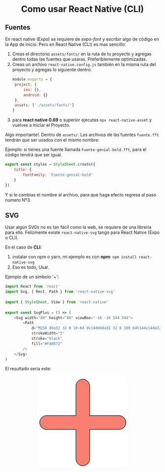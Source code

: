 <h1 align="center">Como usar React Native (CLI)</h1>

## Fuentes

En react native (Expo) se requiere de _expo-font_ y escribir algo de código en la App de inicio. Pero en React Native (CLI) es mas sencillo:

1. Creas el directorio `assets/fonts/` en la ruta de tu proyecto y agregas dentro todas las fuentes que usaras. Preferiblemente optimizadas.
2. Creas un archivo `react-native.config.js` también en la misma ruta del proyecto y agregas lo siguiente dentro:
   ```javascript
   module.exports = {
   	project: {
   		ios: {},
   		android: {}
   	},
   	assets: ['./assets/fonts/']
   }
   ```
3. para **react native 0.69** o superior ejecutas `npx react-native-asset` y vuelves a iniciar el Proyecto.

Algo importante!. Dentro de `assets/`. Los archivos de las fuentes `fuente.fft` tendrán que ser usados con el mismo nombre:

Ejemplo: si tienes una fuente llamada `Fuente-genial-bold.fft`, para el código tendrá que ser igual.

```javascript
export const styles = StyleSheet.create({
	title: {
		fontFamily: 'Fuente-genial-bold'
	}
})
```

Y si le cambias el nombre al archivo, para que haga efecto regresa al paso numero Nº3.

## SVG

Usar algún SVGs no es tan fácil como la web, se requiere de una librería para ello. Felizmente existe `react-native-svg` tango para React Native (Expo o CLI).

En el caso de **CLI**:

1. instalar con npm o yarn, mi ejemplo es con **npm**: `npm install react-native-svg`
2. Eso es todo, Usar.

Ejemplo de un símbolo '+':

```js
import React from 'react'
import Svg, { Rect, Path } from 'react-native-svg'

import { StyleSheet, View } from 'react-native'

export const SvgPlus = () => (
	<Svg width="80" height="80" viewBox="-16 -16 544 544">
		<Path
			d="M256 80a32 32 0 10-64 0v144H48a32 32 0 100 64h144v144a32 32 0 1064 0V288h144a32 32 0 100-64H256V80z"
			strokeWidth="5"
			stroke="black"
			fill="#FA8072"
		/>
	</Svg>
)
```

El resultado seria este:

<p align="center">
    <img src="./image-svg-plus.png"/>
</p>
